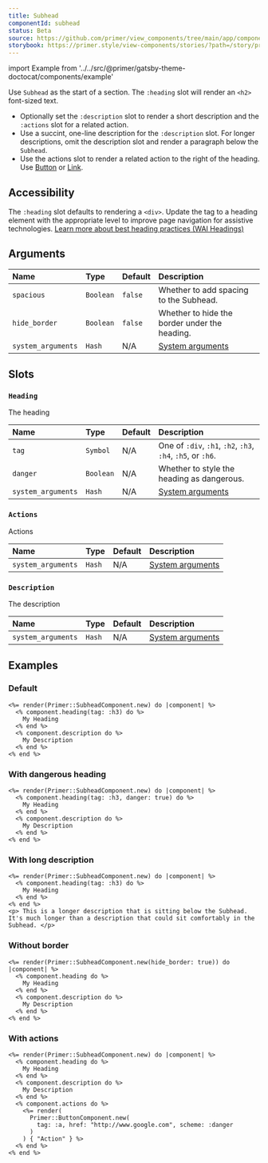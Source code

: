 ```yaml
---
title: Subhead
componentId: subhead
status: Beta
source: https://github.com/primer/view_components/tree/main/app/components/primer/subhead_component.rb
storybook: https://primer.style/view-components/stories/?path=/story/primer-subhead-component
---
```


import Example from '../../src/@primer/gatsby-theme-doctocat/components/example'

<!-- Warning: AUTO-GENERATED file, do not edit. Add code comments to your Ruby instead <3 -->

Use `Subhead` as the start of a section. The `:heading` slot will render an `<h2>` font-sized text.

- Optionally set the `:description` slot to render a short description and the `:actions` slot for a related action.
- Use a succint, one-line description for the `:description` slot. For longer descriptions, omit the description slot and render a paragraph below the `Subhead`.
- Use the actions slot to render a related action to the right of the heading. Use [Button](/components/button) or [Link](/components/link).

## Accessibility

The `:heading` slot defaults to rendering a `<div>`. Update the tag to a heading element with the appropriate level to improve page navigation for assistive technologies.
[Learn more about best heading practices (WAI Headings)](https://www.w3.org/WAI/tutorials/page-structure/headings/)

## Arguments

| Name | Type | Default | Description |
| :- | :- | :- | :- |
| `spacious` | `Boolean` | `false` | Whether to add spacing to the Subhead. |
| `hide_border` | `Boolean` | `false` | Whether to hide the border under the heading. |
| `system_arguments` | `Hash` | N/A | [System arguments](/system-arguments) |

## Slots

### `Heading`

The heading

| Name | Type | Default | Description |
| :- | :- | :- | :- |
| `tag` | `Symbol` | N/A | One of `:div`, `:h1`, `:h2`, `:h3`, `:h4`, `:h5`, or `:h6`. |
| `danger` | `Boolean` | N/A | Whether to style the heading as dangerous. |
| `system_arguments` | `Hash` | N/A | [System arguments](/system-arguments) |

### `Actions`

Actions

| Name | Type | Default | Description |
| :- | :- | :- | :- |
| `system_arguments` | `Hash` | N/A | [System arguments](/system-arguments) |

### `Description`

The description

| Name | Type | Default | Description |
| :- | :- | :- | :- |
| `system_arguments` | `Hash` | N/A | [System arguments](/system-arguments) |

## Examples

### Default

<Example src="<div data-view-component='true' class='Subhead hx_Subhead--responsive'>  <h3 data-view-component='true' class='Subhead-heading'>    My Heading</h3>    <div data-view-component='true' class='Subhead-description'>    My Description</div></div>" />

```erb
<%= render(Primer::SubheadComponent.new) do |component| %>
  <% component.heading(tag: :h3) do %>
    My Heading
  <% end %>
  <% component.description do %>
    My Description
  <% end %>
<% end %>
```

### With dangerous heading

<Example src="<div data-view-component='true' class='Subhead hx_Subhead--responsive'>  <h3 data-view-component='true' class='Subhead-heading Subhead-heading--danger'>    My Heading</h3>    <div data-view-component='true' class='Subhead-description'>    My Description</div></div>" />

```erb
<%= render(Primer::SubheadComponent.new) do |component| %>
  <% component.heading(tag: :h3, danger: true) do %>
    My Heading
  <% end %>
  <% component.description do %>
    My Description
  <% end %>
<% end %>
```

### With long description

<Example src="<div data-view-component='true' class='Subhead hx_Subhead--responsive'>  <h3 data-view-component='true' class='Subhead-heading'>    My Heading</h3>    </div><p> This is a longer description that is sitting below the Subhead. It's much longer than a description that could sit comfortably in the Subhead. </p>" />

```erb
<%= render(Primer::SubheadComponent.new) do |component| %>
  <% component.heading(tag: :h3) do %>
    My Heading
  <% end %>
<% end %>
<p> This is a longer description that is sitting below the Subhead. It's much longer than a description that could sit comfortably in the Subhead. </p>
```

### Without border

<Example src="<div data-view-component='true' class='Subhead hx_Subhead--responsive border-bottom-0 mb-0'>  <div data-view-component='true' class='Subhead-heading'>    My Heading</div>    <div data-view-component='true' class='Subhead-description'>    My Description</div></div>" />

```erb
<%= render(Primer::SubheadComponent.new(hide_border: true)) do |component| %>
  <% component.heading do %>
    My Heading
  <% end %>
  <% component.description do %>
    My Description
  <% end %>
<% end %>
```

### With actions

<Example src="<div data-view-component='true' class='Subhead hx_Subhead--responsive'>  <div data-view-component='true' class='Subhead-heading'>    My Heading</div>  <div data-view-component='true' class='Subhead-actions'>    <a href='http://www.google.com' role='button' data-view-component='true' class='btn-danger btn'>    Action  </a></div>  <div data-view-component='true' class='Subhead-description'>    My Description</div></div>" />

```erb
<%= render(Primer::SubheadComponent.new) do |component| %>
  <% component.heading do %>
    My Heading
  <% end %>
  <% component.description do %>
    My Description
  <% end %>
  <% component.actions do %>
    <%= render(
      Primer::ButtonComponent.new(
        tag: :a, href: "http://www.google.com", scheme: :danger
      )
    ) { "Action" } %>
  <% end %>
<% end %>
```
